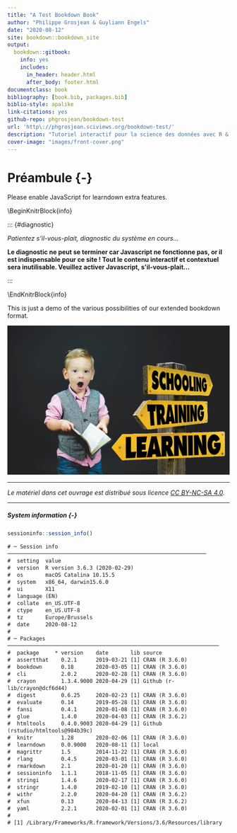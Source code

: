 ```yaml
--- 
title: "A Test Bookdown Book"
author: "Philippe Grosjean & Guyliann Engels"
date: "2020-08-12"
site: bookdown::bookdown_site
output:
  bookdown::gitbook:
    info: yes
    includes:
      in_header: header.html
      after_body: footer.html
documentclass: book
bibliography: [book.bib, packages.bib]
biblio-style: apalike
link-citations: yes
github-repo: phgrosjean/bookdown-test
url: 'http\://phgrosjean.sciviews.org/bookdown-test/'
description: "Tutoriel interactif pour la science des données avec R & SciViews-R."
cover-image: "images/front-cover.png"
---
```


# Préambule {-}





<style>
.UMONS {
  display: none;
}

.noinstitution {
  display: block;
}

.S-BIOG-006 .S-BIOG-027 .S-BIOG-921 {
  display: none;
}

.nocourse {
  display: block;
}

summary {
  background:  #f5f5f5;
  border: 1px solid #ccc;
}
</style>

<script>
function getParameterByName(name, url) {
  name = name.replace(/[\[\]]/g,"\\$&");
  // Try to get the value from local storage
  if (window.localStorage) {
    return localStorage.getItem(name);
  } else {
    return '';
  }
}

// Collect parameters and store their values (as passed by Moodle/Wordpress)
var login       = getParameterByName('login');
var email       = getParameterByName('email');
var displayname = getParameterByName('displayname');
var firstname   = getParameterByName('firstname');
var lastname    = getParameterByName('lastname');
var iemail      = getParameterByName('iemail');
var iid         = getParameterByName('iid');
var ifirstname  = getParameterByName('ifirstname');
var ilastname   = getParameterByName('ilastname');
var institution = getParameterByName('institution');
var icourse     = getParameterByName('icourse');
var ictitle     = getParameterByName('ictitle');
var iurl        = getParameterByName('iurl');
var iref        = getParameterByName('iref');

let institutions = ['UMONS', 'noinstitution'];
let courses = ['S-BIOG-006', 'S-BIOG-027', 'S-BIOG-921', 'nocourse'];

function toggleDisplay(item, target) {
  var style = item == target ? 'block' : 'none';
  var elems = document.getElementsByClassName(item);
  for (i = 0; i < elems.length; i++) {
    var elem = elems[i];
    elem.style.display = style;
  }
}

function toggleInstitution(name) {
  // Disable all institutions except that one
  // Since they are already all hidden, just reenable it and hide noinstitution
  toggleDisplay('noinstitution', name);
  toggleDisplay(name, name);
}

function toggleCourse(name) {
  // Disable all courses except that one
  // Since they are already all hidden, just reenable it and hide nocourse
  toggleDisplay('nocourse', name);
  toggleDisplay(name, name);
}

function processParameters() {
  // Content related to an institution
  if (institution !== null) {
    toggleInstitution(institution);
  }
  // Content relative to a course
  if (icourse !== null) {
    toggleCourse(icourse);
  }
  // Process other parameters too here...
  // ...
}


function retargetLinks() {
  // If displayed in an iframe, open external links into parent
  // Adapted from Yihui Xie blog
  var links = document.getElementsByTagName('a');
  for (var i = 0; i < links.length; i++) {
    if (/^(https?:)?\/\//.test(links[i].getAttribute('href')) &&
      links[i].target != null) {
      links[i].target = '_parent';
    }
  }
};

window.onload = function() {processParameters(); retargetLinks();};
</script>

<noscript>Please enable JavaScript for learndown extra features.</a></noscript>

\BeginKnitrBlock{info}<div class="info">
::: {#diagnostic}

*Patientez s'il-vous-plait, diagnostic du système en cours...*

<script>diagnoseSystem();</script>
<noscript><b>Le diagnostic ne peut se terminer car Javascript ne fonctionne pas, or il est indispensable pour ce site ! Tout le contenu interactif et contextuel sera inutilisable. Veuillez activer Javascript, s'il-vous-plait...</b></noscript>

:::
</div>\EndKnitrBlock{info}

This is just a demo of the various possibilities of our extended bookdown format.

![](images/front-cover.png)

----

_Le matériel dans cet ouvrage est distribué sous licence [CC BY-NC-SA 4.0](https://creativecommons.org/licenses/by-nc-sa/4.0/deed.fr)._

----

##### System information {-}


```r
sessioninfo::session_info()
```

```
# ─ Session info ───────────────────────────────────────────────────────────────
#  setting  value                       
#  version  R version 3.6.3 (2020-02-29)
#  os       macOS Catalina 10.15.5      
#  system   x86_64, darwin15.6.0        
#  ui       X11                         
#  language (EN)                        
#  collate  en_US.UTF-8                 
#  ctype    en_US.UTF-8                 
#  tz       Europe/Brussels             
#  date     2020-08-12                  
# 
# ─ Packages ───────────────────────────────────────────────────────────────────
#  package     * version    date       lib source                            
#  assertthat    0.2.1      2019-03-21 [1] CRAN (R 3.6.0)                    
#  bookdown      0.18       2020-03-05 [1] CRAN (R 3.6.0)                    
#  cli           2.0.2      2020-02-28 [1] CRAN (R 3.6.0)                    
#  crayon        1.3.4.9000 2020-04-29 [1] Github (r-lib/crayon@dcf6d44)     
#  digest        0.6.25     2020-02-23 [1] CRAN (R 3.6.0)                    
#  evaluate      0.14       2019-05-28 [1] CRAN (R 3.6.0)                    
#  fansi         0.4.1      2020-01-08 [1] CRAN (R 3.6.0)                    
#  glue          1.4.0      2020-04-03 [1] CRAN (R 3.6.2)                    
#  htmltools     0.4.0.9003 2020-04-29 [1] Github (rstudio/htmltools@984b39c)
#  knitr         1.28       2020-02-06 [1] CRAN (R 3.6.0)                    
#  learndown     0.0.9000   2020-08-11 [1] local                             
#  magrittr      1.5        2014-11-22 [1] CRAN (R 3.6.0)                    
#  rlang         0.4.5      2020-03-01 [1] CRAN (R 3.6.0)                    
#  rmarkdown     2.1        2020-01-20 [1] CRAN (R 3.6.0)                    
#  sessioninfo   1.1.1      2018-11-05 [1] CRAN (R 3.6.0)                    
#  stringi       1.4.6      2020-02-17 [1] CRAN (R 3.6.0)                    
#  stringr       1.4.0      2019-02-10 [1] CRAN (R 3.6.0)                    
#  withr         2.2.0      2020-04-20 [1] CRAN (R 3.6.2)                    
#  xfun          0.13       2020-04-13 [1] CRAN (R 3.6.2)                    
#  yaml          2.2.1      2020-02-01 [1] CRAN (R 3.6.0)                    
# 
# [1] /Library/Frameworks/R.framework/Versions/3.6/Resources/library
```
